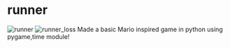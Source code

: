 # runner

![runner](https://user-images.githubusercontent.com/113202968/192491727-0eb763fc-7d32-4f78-9889-d974376242b8.png)
![runner_loss](https://user-images.githubusercontent.com/113202968/192491737-326e7428-5797-4e2f-ac56-8d80c64ef082.png)
Made a basic Mario inspired game in python using pygame,time module!
